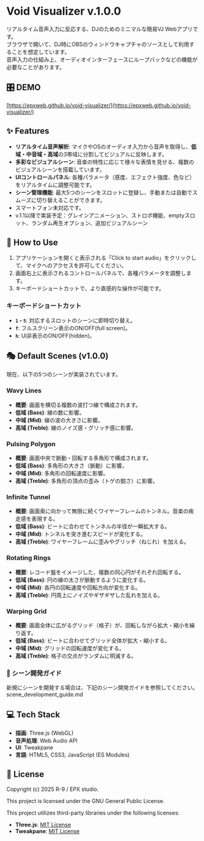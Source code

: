 # Void Visualizer v.1.0.0

リアルタイム音声入力に反応する、DJのためのミニマルな簡易VJ Webアプリです。  
ブラウザで開いて、DJ時にOBSのウィンドウキャプチャのソースとして利用することを想定しています。  
音声入力の仕組み上、オーディオインターフェースにループバックなどの機能が必要なことがあります。

## 🎛️ DEMO
[https://epxweb.github.io/void-visualizer/](https://epxweb.github.io/void-visualizer/)

## ✨ Features

-   **リアルタイム音声解析**: マイクやOSのオーディオ入力から音声を取得し、**低域・中音域・高域**の3帯域に分割してビジュアルに反映します。
-   **多彩なビジュアルシーン**: 音楽の特性に応じて様々な表情を見せる、複数のビジュアルシーンを搭載しています。
-   **UIコントロールパネル**: 各種パラメータ（感度、エフェクト強度、色など）をリアルタイムに調整可能です。
-   **シーン管理機能**: 最大5つのシーンをスロットに登録し、手動または自動でスムーズに切り替えることができます。
-   スマートフォン未対応です。
-   v.1.1以降で実装予定：グレインアニメーション、ストロボ機能、emptyスロット、ランダム再生オプション、追加ビジュアルシーン

## 🚀 How to Use

1.  アプリケーションを開くと表示される「Click to start audio」をクリックして、マイクへのアクセスを許可してください。
2.  画面右上に表示されるコントロールパネルで、各種パラメータを調整します。
3.  キーボードショートカットで、より直感的な操作が可能です。

### キーボードショートカット

-   **`1` - `5`**: 対応するスロットのシーンに即時切り替え。
-   **`f`**: フルスクリーン表示のON/OFF(full screen)。
-   **`h`**: UI非表示のON/OFF(hidden)。

## 🎭 Default Scenes (v1.0.0)

現在、以下の5つのシーンが実装されています。

### Wavy Lines
-   **概要**: 画面を横切る複数の波打つ線で構成されます。
-   **低域 (Bass)**: 線の数に影響。
-   **中域 (Mid)**: 線の波の大きさに影響。
-   **高域 (Treble)**: 線のノイズ感・グリッチ感に影響。

### Pulsing Polygon
-   **概要**: 画面中央で脈動・回転する多角形で構成されます。
-   **低域 (Bass)**: 多角形の大きさ（脈動）に影響。
-   **中域 (Mid)**: 多角形の回転速度に影響。
-   **高域 (Treble)**: 多角形の頂点の歪み（トゲの鋭さ）に影響。

### Infinite Tunnel
- **概要**: 画面奥に向かって無限に続くワイヤーフレームのトンネル。音楽の疾走感を表現する。
- **低域 (Bass)**: ビートに合わせてトンネルの半径が一瞬拡大する。
- **中域 (Mid)**: トンネルを突き進むスピードが変化する。
- **高域 (Treble)**: ワイヤーフレームに歪みやグリッチ（ねじれ）を加える。

### Rotating Rings
- **概要**: レコード盤をイメージした、複数の同心円がそれぞれ回転する。
- **低域 (Bass)**: 円の線の太さが脈動するように変化する。
- **中域 (Mid)**: 各円の回転速度や回転方向が変化する。
- **高域 (Treble)**: 円周上にノイズやギザギザした乱れを加える。

### Warping Grid
- **概要**: 画面全体に広がるグリッド（格子）が、回転しながら拡大・縮小を繰り返す。
- **低域 (Bass)**: ビートに合わせてグリッド全体が拡大・縮小する。
- **中域 (Mid)**: グリッドの回転速度が変化する。
- **高域 (Treble)**: 格子の交点がランダムに明滅する。

### 📏 シーン開発ガイド

新規にシーンを開発する場合は、下記のシーン開発ガイドを参照してください。  
scene_development_guide.md

## 💻 Tech Stack

-   **描画**: Three.js (WebGL)
-   **音声処理**: Web Audio API
-   **UI**: Tweakpane
-   **言語**: HTML5, CSS3, JavaScript (ES Modules)

## 📄 License

Copyright (c) 2025 R-9 / EPX studio.

This project is licensed under the GNU General Public License.

This project utilizes third-party libraries under the following licenses:

-   **Three.js**: [MIT License](https://github.com/mrdoob/three.js/blob/dev/LICENSE)
-   **Tweakpane**: [MIT License](https://github.com/cocopon/tweakpane/blob/master/LICENSE)
